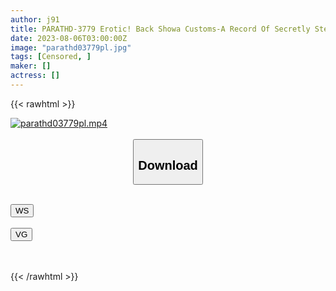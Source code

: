 ```yaml
---
author: j91
title: PARATHD-3779 Erotic! Back Showa Customs-A Record Of Secretly Stealing A Book [Peeping Room, No Panty Cafe, Striptease Hut, Etc.]
date: 2023-08-06T03:00:00Z
image: "parathd03779pl.jpg"
tags: [Censored, ]
maker: []
actress: []
---
```



{{< rawhtml >}}

<div class="video" data-videoid="yplylyeoa0f7">
    <a href="javascript:;">
        <img src="https://my.j91.asia/posts/parathd03779pl/parathd03779pl.jpg" width="WIDTH" height="HEIGHT" alt="parathd03779pl.mp4" loading="lazy">
    </a>
</div>

<script type="text/javascript" src="https://j91.asia/asset/on-demand-ws.js"></script>

<br>
  <link rel="stylesheet" href="https://j91.asia/asset/bs5.css">
  
  <center>
  <button class="btn btn-primary" type="button" data-bs-toggle="collapse" data-bs-target=".multi-collapse" aria-expanded="false" aria-controls="multiCollapseExample1 multiCollapseExample2"><h2>Download</h2></button></center>
</p>
<div class="row">
  <div class="col">
    <div class="collapse multi-collapse" id="multiCollapseExample1">
      <div class="card card-body">
	      	      <br>
<div class="buttons">  
<a href="https://wolfstream.tv/yplylyeoa0f7"><button class="btn-hover color-3"><i class="fa fa-download"></i> WS</button></a></div>
    </div>
  </div>
</div>
  <div class="col">
    <div class="collapse multi-collapse" id="multiCollapseExample2">
      <div class="card card-body">
	      <br>
<div class="buttons">
    <a href="https://vgembed.com/v/LQm9OXKadQE1lgB"><button class="btn-hover color-9"><i class="fa fa-download"></i> VG</button></a></div>
<br><br>
      </div>
    </div>
  </div>
</div>

{{< /rawhtml >}}